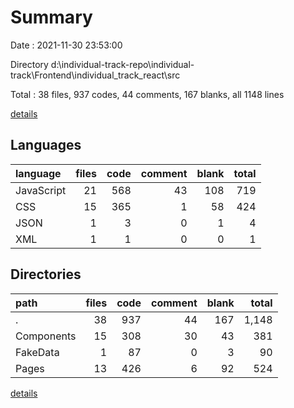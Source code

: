 # Summary

Date : 2021-11-30 23:53:00

Directory d:\individual-track-repo\individual-track\Frontend\individual_track_react\src

Total : 38 files,  937 codes, 44 comments, 167 blanks, all 1148 lines

[details](details.md)

## Languages
| language | files | code | comment | blank | total |
| :--- | ---: | ---: | ---: | ---: | ---: |
| JavaScript | 21 | 568 | 43 | 108 | 719 |
| CSS | 15 | 365 | 1 | 58 | 424 |
| JSON | 1 | 3 | 0 | 1 | 4 |
| XML | 1 | 1 | 0 | 0 | 1 |

## Directories
| path | files | code | comment | blank | total |
| :--- | ---: | ---: | ---: | ---: | ---: |
| . | 38 | 937 | 44 | 167 | 1,148 |
| Components | 15 | 308 | 30 | 43 | 381 |
| FakeData | 1 | 87 | 0 | 3 | 90 |
| Pages | 13 | 426 | 6 | 92 | 524 |

[details](details.md)